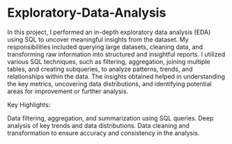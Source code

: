 # Exploratory-Data-Analysis
In this project, I performed an in-depth exploratory data analysis (EDA) using SQL to uncover meaningful insights from the dataset. My responsibilities included querying large datasets, cleaning data, and transforming raw information into structured and insightful reports. I utilized various SQL techniques, such as filtering, aggregation, joining multiple tables, and creating subqueries, to analyze patterns, trends, and relationships within the data. The insights obtained helped in understanding the key metrics, uncovering data distributions, and identifying potential areas for improvement or further analysis.

Key Highlights:

Data filtering, aggregation, and summarization using SQL queries.
Deep analysis of key trends and data distributions.
Data cleaning and transformation to ensure accuracy and consistency in the analysis.
